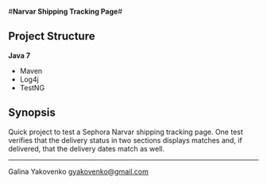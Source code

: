 #**Narvar Shipping Tracking Page**#

## Project Structure

**Java 7**

* Maven
* Log4j
* TestNG

## Synopsis

Quick project to test a Sephora Narvar shipping tracking page. 
One test verifies that the delivery status in two sections displays matches and, if delivered, that the delivery dates match as well. 

---

Galina Yakovenko <gyakovenko@gmail.com>
